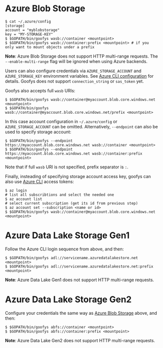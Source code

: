 # Azure Blob Storage

```ShellSession
$ cat ~/.azure/config
[storage]
account = "myblobstorage"
key = "MY-STORAGE-KEY"
$ $GOPATH/bin/goofys wasb://container <mountpoint>
$ $GOPATH/bin/goofys wasb://container:prefix <mountpoint> # if you only want to mount objects under a prefix
```

**Note**: Azure Blob Storage does not support HTTP multi-range requests. The `--enable-multi-range` flag will be ignored when using Azure backends.

Users can also configure credentials via `AZURE_STORAGE_ACCOUNT` and
`AZURE_STORAGE_KEY` environment variables. See [Azure CLI configuration](https://docs.microsoft.com/en-us/cli/azure/azure-cli-configuration?view=azure-cli-latest#cli-configuration-values-and-environment-variables) for details. Goofys does not support `connection_string` or `sas_token` yet.

Goofys also accepts full `wasb` URIs:
```ShellSession
$ $GOPATH/bin/goofys wasb://container@myaccount.blob.core.windows.net <mountpoint>
$ $GOPATH/bin/goofys wasb://container@myaccount.blob.core.windows.net/prefix <mountpoint>
```

In this case account configuration in `~/.azure/config` or `AZURE_STORAGE_ACCOUNT` can be omitted. Alternatively, `--endpoint` can also be used to specify storage account:

```ShellSession
$ $GOPATH/bin/goofys --endpoint https://myaccount.blob.core.windows.net wasb://container <mountpoint>
$ $GOPATH/bin/goofys --endpoint https://myaccount.blob.core.windows.net wasb://container:prefix <mountpoint>
```

Note that if full `wasb` URI is not specified, prefix separator is `:`.

Finally, insteading of specifying storage account access key, goofys
can also use [Azure
CLI](https://docs.microsoft.com/en-us/cli/azure/install-azure-cli?view=azure-cli-latest)
access tokens:

```ShellSession
$ az login
# list all subscribtions and select the needed one
$ az account list
# select current subscription (get its id from previous step)
$ az account set --subscription <name or id>
$ $GOPATH/bin/goofys wasb://container@myaccount.blob.core.windows.net <mountpoint>
```

# Azure Data Lake Storage Gen1

Follow the Azure CLI login sequence from above, and then:

```ShellSession
$ $GOPATH/bin/goofys adl://servicename.azuredatalakestore.net <mountpoint>
$ $GOPATH/bin/goofys adl://servicename.azuredatalakestore.net:prefix <mountpoint>
```

**Note**: Azure Data Lake Gen1 does not support HTTP multi-range requests.

# Azure Data Lake Storage Gen2

Configure your credentials the same way as [Azure Blob Storage](https://github.com/kahing/goofys/blob/master/README-azure.md#azure-blob-storage) above, and then:

```ShellSession
$ $GOPATH/bin/goofys abfs://container <mountpoint>
$ $GOPATH/bin/goofys abfs://container:prefix <mountpoint>
```

**Note**: Azure Data Lake Gen2 does not support HTTP multi-range requests.
